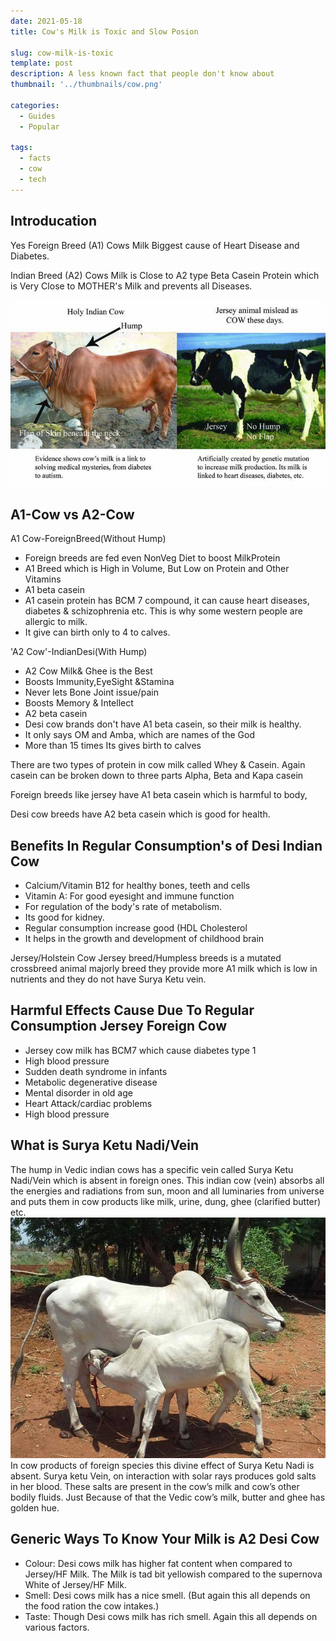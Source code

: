 ```yaml
---
date: 2021-05-18
title: Cow's Milk is Toxic and Slow Posion
  
slug: cow-milk-is-toxic
template: post
description: A less known fact that people don't know about
thumbnail: '../thumbnails/cow.png'

categories:
  - Guides
  - Popular
  
tags:
  - facts
  - cow
  - tech
---
```


## Introducation

Yes Foreign Breed (A1) Cows Milk
Biggest cause of Heart Disease and Diabetes.

Indian Breed (A2) Cows Milk is Close to A2 type Beta Casein Protein which is Very Close to MOTHER's Milk and prevents all Diseases.

![Desi Indian Cow vs Foreign Cow](../images/post-images/cow-milk-is-toxic/DESI_COW_Vs_Jersey_Animal.jpg)

## A1-Cow vs A2-Cow

A1 Cow-ForeignBreed(Without Hump)

- Foreign breeds are fed even NonVeg Diet to boost MilkProtein
- A1 Breed which is High in Volume, But Low on Protein and Other Vitamins
- A1 beta casein
- A1 casein protein has BCM 7 compound, it can cause heart diseases, diabetes & schizophrenia etc. This is why some western people are allergic to milk.  
- It give can birth only to 4 to calves.

'A2 Cow'-IndianDesi(With Hump)

- A2 Cow Milk& Ghee is the Best
- Boosts Immunity,EyeSight &Stamina
- Never lets Bone Joint issue/pain
- Boosts Memory & Intellect
- A2 beta casein 
- Desi cow brands don't have A1 beta casein, so their milk is healthy.
- It only says OM and Amba, which are names of the God
- More than 15 times Its gives birth to calves

There are two types of protein in cow milk called Whey & Casein.
Again casein can be broken down to three parts
Alpha, Beta and Kapa casein

Foreign breeds like jersey have A1 beta casein which is harmful to body,

Desi cow breeds have A2 beta casein which is good for health.

## Benefits In Regular Consumption's of Desi Indian Cow

- Calcium/Vitamin B12 for healthy bones, teeth and cells
- Vitamin A: For good eyesight and immune function
- For regulation of the body's rate of metabolism.
- Its good for kidney.
- Regular consumption increase good (HDL Cholesterol
- It helps in the growth and development of childhood brain

Jersey/Holstein Cow Jersey breed/Humpless breeds is a mutated crossbreed animal majorly breed they provide more A1 milk which is low in nutrients and they do not have Surya Ketu vein.

## Harmful Effects Cause Due To Regular Consumption Jersey Foreign Cow

- Jersey cow milk has BCM7 which cause diabetes type 1
- High blood pressure
- Sudden death syndrome in infants
- Metabolic degenerative disease
- Mental disorder in old age
- Heart Attack/cardiac problems
- High blood pressure

## What is Surya Ketu Nadi/Vein

The hump in Vedic indian cows has a specific vein called Surya Ketu Nadi/Vein which is absent in foreign ones. This indian cow (vein) absorbs all the energies and radiations from sun, moon and all luminaries from universe and puts them in cow products like milk, urine, dung, ghee (clarified butter) etc.
![Desi Indian Cow vs Foreign Cow](../images/post-images/cow-milk-is-toxic/Cow_Hump.jpg)
In cow products of foreign species this divine effect of Surya Ketu Nadi is absent.
Surya ketu Vein, on interaction with solar rays produces gold salts in her blood. These salts are present in the cow’s milk and cow’s other bodily fluids. Just Because of that the Vedic cow’s milk, butter and ghee has golden hue.

## Generic Ways To Know Your Milk is A2 Desi Cow

- Colour: Desi cows milk has higher fat content when compared to Jersey/HF Milk. The Milk is tad bit yellowish compared to the supernova White of Jersey/HF Milk.
- Smell: Desi cows milk has a nice smell. (But again this all depends on the food ration the cow intakes.)
- Taste: Though Desi cows milk has rich smell. Again this all depends on various factors.